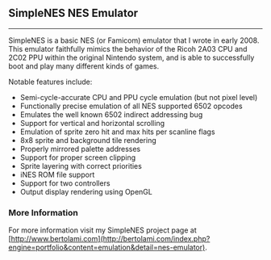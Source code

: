 ## SimpleNES NES Emulator
---
SimpleNES is a basic NES (or Famicom) emulator that I wrote in early 2008. This emulator faithfully mimics the behavior of the Ricoh 2A03 CPU and 2C02 PPU within the original Nintendo system, and is able to successfully boot and play many different kinds of games. 

Notable features include:
* Semi-cycle-accurate CPU and PPU cycle emulation (but not pixel level)
* Functionally precise emulation of all NES supported 6502 opcodes
* Emulates the well known 6502 indirect addressing bug
* Support for vertical and horizontal scrolling
* Emulation of sprite zero hit and max hits per scanline flags
* 8x8 sprite and background tile rendering
* Properly mirrored palette addresses
* Support for proper screen clipping
* Sprite layering with correct priorities
* iNES ROM file support
* Support for two controllers
* Output display rendering using OpenGL

### More Information
For more information visit my SimpleNES project page at [http://www.bertolami.com](http://bertolami.com/index.php?engine=portfolio&content=emulation&detail=nes-emulator).

